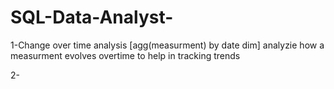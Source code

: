 # SQL-Data-Analyst-

1-Change over time analysis [agg(measurment) by date dim]
analyzie how a measurment evolves overtime
to help in tracking trends


2-
